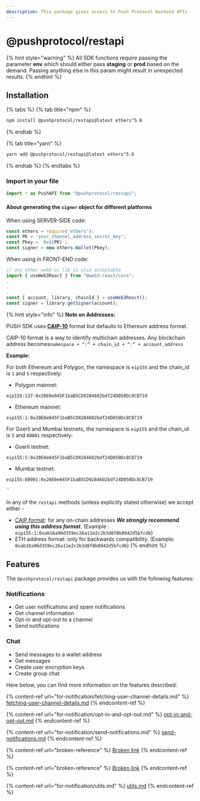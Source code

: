 ```yaml
---
description: This package gives access to Push Protocol backend APIs
---
```


# @pushprotocol/restapi

{% hint style="warning" %}
All SDK functions require passing the parameter **env** which should either pass **staging** or **prod** based on the demand. Passing anything else in this param might result in unexpected results.
{% endhint %}

## Installation <a href="#installation" id="installation"></a>

{% tabs %}
{% tab title="npm" %}
```bash
npm install @pushprotocol/restapi@latest ethers^5.6
```
{% endtab %}

{% tab title="yarn" %}
```bash
yarn add @pushprotocol/restapi@latest ethers^5.6
```
{% endtab %}
{% endtabs %}

### I**mport in your file**

```typescript
import * as PushAPI from "@pushprotocol/restapi";
```

#### About generating the `signer` object for different platforms

When using SERVER-SIDE code:

```typescript
const ethers = require('ethers');
const PK = 'your_channel_address_secret_key';
const Pkey = `0x${PK}`;
const signer = new ethers.Wallet(Pkey);
```

When using in FRONT-END code:

```typescript
// any other web3 ui lib is also acceptable
import { useWeb3React } from "@web3-react/core";
.
.
.
const { account, library, chainId } = useWeb3React();
const signer = library.getSigner(account);
```

{% hint style="info" %}
**Note on Addresses:**

PUSH SDK uses [**CAIP-10**](https://github.com/ChainAgnostic/CAIPs/blob/master/CAIPs/caip-10.md) format but defaults to Ethereum address format.

CAIP-10 format is a way to identify multichain addresses. Any blockchain address becomes`namespace + “:” + chain_id + “:” + account_address`



**Example:**

For both Ethereum and Polygon, the namespace is `eip155` and the chain\_id is `1` and `5` respectively:

* Polygon mainnet:

`eip155:137:0x20E0e045F1baB5CD9284602bdf24D050Dc8CB719`

* Ethereum mainnet:

`eip155:1:0x20E0e045F1baB5CD9284602bdf24D050Dc8CB719`

For Goerli and Mumbai testnets, the namespace is `eip155` and the chain\_id is `5` and `80001` respectively:

* Goerli testnet:

`eip155:5:0x20E0e045F1baB5CD9284602bdf24D050Dc8CB719`

* Mumbai testnet:

`eip155:80001:0x20E0e045F1baB5CD9284602bdf24D050Dc8CB719`

``

In any of the `restapi` methods (unless explicitly stated otherwise) we accept either -

* [CAIP format](https://github.com/ChainAgnostic/CAIPs/blob/master/CAIPs/caip-10.md#test-cases): for any on-chain addresses _**We strongly recommend using this address format**_. (Example : `eip155:1:0xab16a96d359ec26a11e2c2b3d8f8b8942d5bfcdb`)
* ETH address format: only for backwards compatibility. (Example: `0xab16a96d359ec26a11e2c2b3d8f8b8942d5bfcdb`)
{% endhint %}

## Features

The `@pushprotocol/restapi` package provides us with the following features:

### Notifications

* Get user notifications and spam notifications
* Get channel information
* Opt-in and opt-out to a channel
* Send notifications

### Chat

* Send messages to a wallet address
* Get messages
* Create user encryption keys
* Create group chat

Here below, you can find more information on the features described:

{% content-ref url="for-notification/fetching-user-channel-details.md" %}
[fetching-user-channel-details.md](for-notification/fetching-user-channel-details.md)
{% endcontent-ref %}

{% content-ref url="for-notification/opt-in-and-opt-out.md" %}
[opt-in-and-opt-out.md](for-notification/opt-in-and-opt-out.md)
{% endcontent-ref %}

{% content-ref url="for-notification/send-notifications.md" %}
[send-notifications.md](for-notification/send-notifications.md)
{% endcontent-ref %}

{% content-ref url="broken-reference" %}
[Broken link](broken-reference)
{% endcontent-ref %}

{% content-ref url="broken-reference" %}
[Broken link](broken-reference)
{% endcontent-ref %}

{% content-ref url="for-notification/utils.md" %}
[utils.md](for-notification/utils.md)
{% endcontent-ref %}
